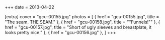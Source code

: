 +++
date = 2013-04-22

[extra]
cover = "gcu-00155.jpg"
photos = [
{ href = "gcu-00155.jpg", title = "The seam. THE SEAM." },
{ href = "gcu-00158.jpg", title = "&quot;Funnels!&quot;" },
{ href = "gcu-00157.jpg", title = "Short of ugly sleeves and breastplate, it looks pretty nice." },
{ href = "gcu-00156.jpg" },
]
+++